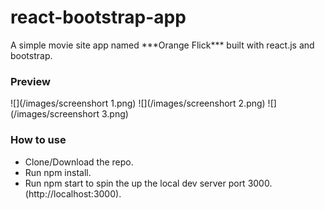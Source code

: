 <h1>react-bootstrap-app</h1>
<p>A simple movie site app named ***Orange Flick*** built with react.js and bootstrap.</p>
<h3>Preview</h3>
![](/images/screenshort 1.png)
![](/images/screenshort 2.png)
![](/images/screenshort 3.png)
<h3>How to use</h3> 

* Clone/Download the repo.
* Run npm install.
* Run npm start to spin the up the local dev server port 3000.(http://localhost:3000).
  
